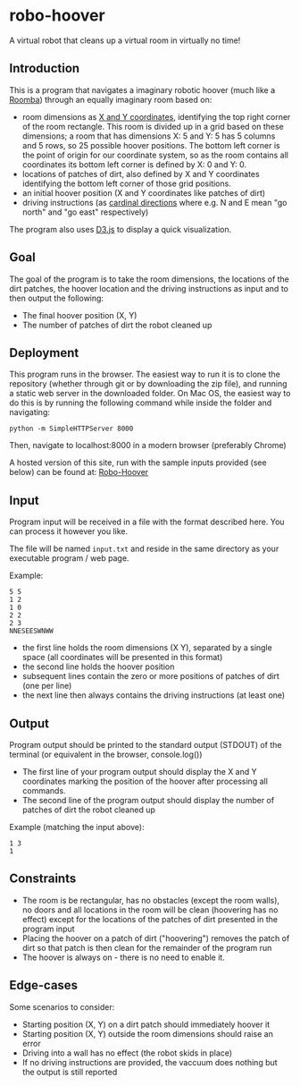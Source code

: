 # robo-hoover
A virtual robot that cleans up a virtual room in virtually no time!

## Introduction

This is a program that navigates a imaginary robotic hoover (much like a [Roomba](https://en.wikipedia.org/wiki/Roomba)) through an equally imaginary room based on:

* room dimensions as [X and Y coordinates](https://en.wikipedia.org/wiki/Cartesian_coordinate_system), identifying the top right corner of the room rectangle. This room is divided up in a grid based on these dimensions; a room that has dimensions X: 5 and Y: 5 has 5 columns and 5 rows, so 25 possible hoover positions. The bottom left corner is the point of origin for our coordinate system, so as the room contains all coordinates its bottom left corner is defined by X: 0 and Y: 0.
* locations of patches of dirt, also defined by X and Y coordinates identifying the bottom left corner of those grid positions.
* an initial hoover position (X and Y coordinates like patches of dirt)
* driving instructions (as [cardinal directions](https://en.wikipedia.org/wiki/Cardinal_direction) where e.g. N and E mean "go north" and "go east" respectively) 

The program also uses [D3.js](https://d3js.org/) to display a quick visualization.

## Goal

The goal of the program is to take the room dimensions, the locations of the dirt patches, the hoover location and the driving instructions as input and to then output the following:

* The final hoover position (X, Y)
* The number of patches of dirt the robot cleaned up

## Deployment

This program runs in the browser. The easiest way to run it is to clone the repository (whether through git or by downloading the zip file), and running a static web server in the downloaded folder. On Mac OS, the easiest way to do this is by running the following command while inside the folder and navigating:
```
python -m SimpleHTTPServer 8000
```
Then, navigate to localhost:8000 in a modern browser (preferably Chrome)

A hosted version of this site, run with the sample inputs provided (see below) can be found at: [Robo-Hoover](https://monaqvi.github.io/projects/robo-hoover/)

## Input

Program input will be received in a file with the format described here. You can process it however you like.

The file will be named `input.txt` and reside in the same directory as your executable program / web page.

Example:

```
5 5
1 2
1 0
2 2
2 3
NNESEESWNWW
```

* the first line holds the room dimensions (X Y), separated by a single space (all coordinates will be presented in this format)
* the second line holds the hoover position
* subsequent lines contain the zero or more positions of patches of dirt (one per line)
* the next line then always contains the driving instructions (at least one)

## Output

Program output should be printed to the standard output (STDOUT) of the terminal (or equivalent in the browser, console.log())

* The first line of your program output should display the X and Y coordinates marking the position of the hoover after processing all commands.
* The second line of the program output should display the number of patches of dirt the robot cleaned up

Example (matching the input above):

```
1 3
1
```



## Constraints

* The room is be rectangular, has no obstacles (except the room walls), no doors and all locations in the room will be clean (hoovering has no effect) except for the locations of the patches of dirt presented in the program input
* Placing the hoover on a patch of dirt ("hoovering") removes the patch of dirt so that patch is then clean for the remainder of the program run
* The hoover is always on - there is no need to enable it.

## Edge-cases

Some scenarios to consider:

* Starting position (X, Y) on a dirt patch should immediately hoover it
* Starting position (X, Y) outside the room dimensions should raise an error
* Driving into a wall has no effect (the robot skids in place)
* If no driving instructions are provided, the vaccuum does nothing but the output is still reported